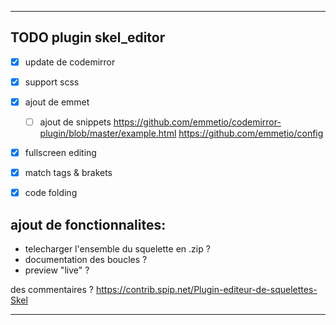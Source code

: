 ---------------------------------------------
TODO plugin skel_editor
---------------------------------------------

- [X] update de codemirror
- [X] support scss
- [X] ajout de emmet
  - [ ] ajout de snippets
        https://github.com/emmetio/codemirror-plugin/blob/master/example.html
        https://github.com/emmetio/config
- [X] fullscreen editing
- [X] match tags & brakets
- [X] code folding


ajout de fonctionnalites:
----------------------------
- telecharger l'ensemble du squelette en .zip ?
- documentation des boucles ?
- preview "live" ?

des commentaires ?
https://contrib.spip.net/Plugin-editeur-de-squelettes-Skel


---------------------------------------------
